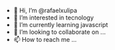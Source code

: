 - 👋 Hi, I’m @rafaelxulipa
- 👀 I’m interested in tecnology
- 🌱 I’m currently learning javascript
- 💞️ I’m looking to collaborate on ...
- 📫 How to reach me ...

<!---
rafaelxulipa/rafaelxulipa is a ✨ special ✨ repository because its `README.md` (this file) appears on your GitHub profile.
You can click the Preview link to take a look at your changes.
--->
